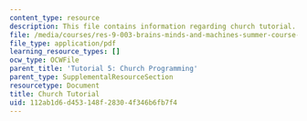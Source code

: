 ```yaml
---
content_type: resource
description: This file contains information regarding church tutorial.
file: /media/courses/res-9-003-brains-minds-and-machines-summer-course-summer-2015/112ab1d6d453148f28304f346b6fb7f4_MITRES_9_003SUM15_tut5.pdf
file_type: application/pdf
learning_resource_types: []
ocw_type: OCWFile
parent_title: 'Tutorial 5: Church Programming'
parent_type: SupplementalResourceSection
resourcetype: Document
title: Church Tutorial
uid: 112ab1d6-d453-148f-2830-4f346b6fb7f4
---
```

